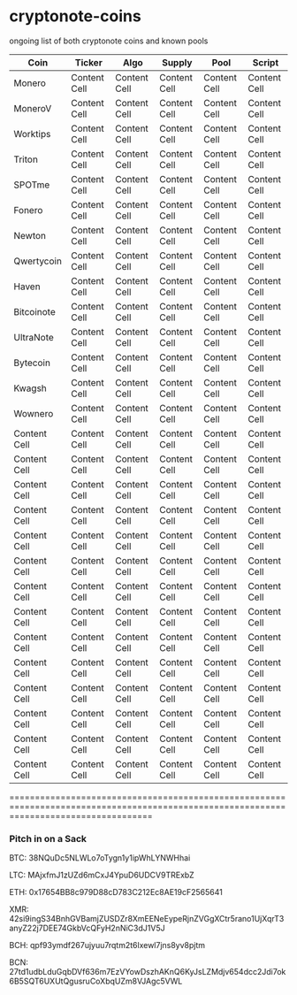 # cryptonote-coins
ongoing list of both cryptonote coins and known pools

|     Coin      |    Ticker     |     Algo      |     Supply    |     Pool      |     Script    | 
| ------------- | ------------- | ------------- | ------------- | ------------- | ------------- |
| Monero        | Content Cell  | Content Cell  | Content Cell  | Content Cell  | Content Cell  |
| MoneroV       | Content Cell  | Content Cell  | Content Cell  | Content Cell  | Content Cell  |
| Worktips      | Content Cell  | Content Cell  | Content Cell  | Content Cell  | Content Cell  |
| Triton        | Content Cell  | Content Cell  | Content Cell  | Content Cell  | Content Cell  |
| SPOTme        | Content Cell  | Content Cell  | Content Cell  | Content Cell  | Content Cell  |
| Fonero        | Content Cell  | Content Cell  | Content Cell  | Content Cell  | Content Cell  |
| Newton        | Content Cell  | Content Cell  | Content Cell  | Content Cell  | Content Cell  |
| Qwertycoin    | Content Cell  | Content Cell  | Content Cell  | Content Cell  | Content Cell  |
| Haven         | Content Cell  | Content Cell  | Content Cell  | Content Cell  | Content Cell  |
| Bitcoinote    | Content Cell  | Content Cell  | Content Cell  | Content Cell  | Content Cell  |
| UltraNote     | Content Cell  | Content Cell  | Content Cell  | Content Cell  | Content Cell  |
| Bytecoin      | Content Cell  | Content Cell  | Content Cell  | Content Cell  | Content Cell  |
| Kwagsh        | Content Cell  | Content Cell  | Content Cell  | Content Cell  | Content Cell  |
| Wownero       | Content Cell  | Content Cell  | Content Cell  | Content Cell  | Content Cell  |
| Content Cell  | Content Cell  | Content Cell  | Content Cell  | Content Cell  | Content Cell  |
| Content Cell  | Content Cell  | Content Cell  | Content Cell  | Content Cell  | Content Cell  |
| Content Cell  | Content Cell  | Content Cell  | Content Cell  | Content Cell  | Content Cell  |
| Content Cell  | Content Cell  | Content Cell  | Content Cell  | Content Cell  | Content Cell  |
| Content Cell  | Content Cell  | Content Cell  | Content Cell  | Content Cell  | Content Cell  |
| Content Cell  | Content Cell  | Content Cell  | Content Cell  | Content Cell  | Content Cell  |
| Content Cell  | Content Cell  | Content Cell  | Content Cell  | Content Cell  | Content Cell  |
| Content Cell  | Content Cell  | Content Cell  | Content Cell  | Content Cell  | Content Cell  |
| Content Cell  | Content Cell  | Content Cell  | Content Cell  | Content Cell  | Content Cell  |
| Content Cell  | Content Cell  | Content Cell  | Content Cell  | Content Cell  | Content Cell  |
| Content Cell  | Content Cell  | Content Cell  | Content Cell  | Content Cell  | Content Cell  |
| Content Cell  | Content Cell  | Content Cell  | Content Cell  | Content Cell  | Content Cell  |
| Content Cell  | Content Cell  | Content Cell  | Content Cell  | Content Cell  | Content Cell  |
| Content Cell  | Content Cell  | Content Cell  | Content Cell  | Content Cell  | Content Cell  |

========================================================================================================================================

### Pitch in on a Sack
BTC: 38NQuDc5NLWLo7oTygn1y1ipWhLYNWHhai

LTC: MAjxfmJ1zUZd6mCxJ4YpuD6UDCV9TRExbZ

ETH: 0x17654BB8c979D88cD783C212Ec8AE19cF2565641

XMR: 42si9ingS34BnhGVBamjZUSDZr8XmEENeEypeRjnZVGgXCtr5rano1UjXqrT3anyZ22j7DEE74GkbVcQFyH2nNiC3dJ1V5J

BCH: qpf93ymdf267ujyuu7rqtm2t6lxewl7jns8yv8pjtm

BCN: 27td1udbLduGqbDVf636m7EzVYowDszhAKnQ6KyJsLZMdjv654dcc2Jdi7ok6B5SQT6UXUtQgusruCoXbqUZm8VJAgc5VWL
